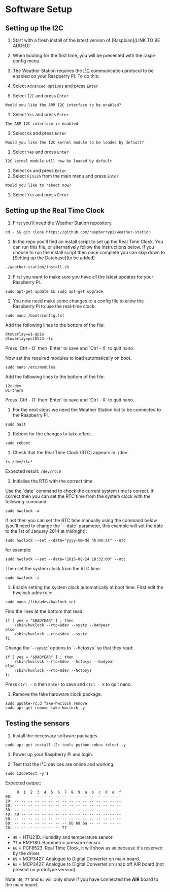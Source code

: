 Software Setup
==============

Setting up the I2C
------------------------------

1.  Start with a fresh install of the latest version of [Raspbian](LINK
TO BE ADDED).
1.  When booting for the first time, you will be presented with the
    raspi-config menu.
1.  The Weather Station requires the
    [I²C](<https://en.wikipedia.org/wiki/I%C2%B2C>) communication
    protocol to be enabled on your Raspberry Pi. To do this:

1. Select `Advanced Options` and press `Enter`
1. Select `I2C` and press `Enter`
```
Would you like the ARM I2C interface to be enabled?
```
1. Select  `Yes` and press `Enter`
```
The ARM I2C interface is enabled
```
1.  Select `Ok` and press `Enter`
```
Would you like the I2C kernel module to be loaded by default?
```
1. Select `Yes` and press `Enter`
```
I2C kernel module will now be loaded by default
```
1. Select `Ok` and press `Enter`
1. Select `Finish` from the main menu and press `Enter`
```
Would you like to reboot now?
```
1. Select `Yes` and press `Enter`


Setting up the Real Time Clock
--------------------------------
1. First you'll need the Weather Station repository.

``` {.bash}
cd ~ && git clone https://github.com/raspberrypi/weather-station
```

1. In the repo you'll find an install script to set up the Real Time Clock. You can run this file, or alternatively follow the instructions below. If you choose to run the install script then once complete you can skip down to [Setting up the Database](to be added)

```bash
./weather-station/install.sh
```

1.  First you want to make sure you have all the latest updates for your
    Raspberry Pi.

``` {.bash}
sudo apt-get update && sudo apt-get upgrade
```

1.  You now need make some changes to a config file to allow the
    Raspberry Pi to use the real-time clock.

``` {.bash}
sudo nano /boot/config.txt
```

Add the following lines to the bottom of the file:

``` {.bash}
dtoverlay=w1-gpio
dtoverlay=pcf8523-rtc
```

Press \`Ctrl - O\` then \`Enter\` to save and \`Ctrl - X\` to quit nano.

Now set the required modules to load automatically on boot.

``` {.bash}
sudo nano /etc/modules
```

Add the following lines to the bottom of the file:

``` {.bash}
i2c-dev
w1-therm
```

Press \`Ctrl - O\` then \`Enter\` to save and \`Ctrl - X\` to quit nano.

1.  For the next steps we need the Weather Station hat to be connected
    to the Raspberry Pi.

``` {.bash}
sudo halt
```

1.  Reboot for the changes to take effect.

``` {.bash}
sudo reboot
```

1.  Check that the Real Time Clock (RTC) appears in \`/dev\`

``` {.bash}
ls /dev/rtc*
```

Expected result: `/dev/rtc0`

1.  Initialise the RTC with the correct time.

Use the \`date\` command to check the current system time is correct. If
correct then you can set the RTC time from the system clock with the
following command:

``` {.bash}
sudo hwclock -w
```

If not then you can set the RTC time manually using the command below
(you'll need to change the \`--date\` parameter, this example will set
the date to the 1st of January 2014 at midnight):

``` {.bash}
sudo hwclock --set --date="yyyy-mm-dd hh:mm:ss" --utc
```

for example:

``` {.bash}
sudo hwclock --set --date="2015-08-24 18:32:00" --utc
```

Then set the system clock from the RTC time.

``` {.bash}
sudo hwclock -s
```

1.  Enable setting the system clock automatically at boot time. First
    edit the hwclock udev rule:

``` {.bash}
sudo nano /lib/udev/hwclock-set
```

Find the lines at the bottom that read:

``` {.bash}
if [ yes = "$BADYEAR" ] ; then
    /sbin/hwclock --rtc=$dev --systz --badyear
else
    /sbin/hwclock --rtc=$dev --systz
fi
```

Change the \`--systz\` options to \`--hctosys\` so that they read:

``` {.bash}
if [ yes = "$BADYEAR" ] ; then
    /sbin/hwclock --rtc=$dev --hctosys --badyear
else
    /sbin/hwclock --rtc=$dev --hctosys
fi
```

Press `Ctrl - O` then `Enter` to save and `Ctrl - X` to quit nano.

1.  Remove the fake hardware clock package.

``` {.bash}
sudo update-rc.d fake-hwclock remove
sudo apt-get remove fake-hwclock -y
```

Testing the sensors
-------------------

1.  Install the necessary software packages.

``` {.bash}
sudo apt-get install i2c-tools python-smbus telnet -y
```

1.  Power up your Raspberry Pi and login.

2.  Test that the I²C devices are online and working.

``` {.bash}
sudo i2cdetect -y 1
```

Expected output:

```
	 0  1  2  3  4  5  6  7  8  9  a  b  c  d  e  f
00:          -- -- -- -- -- -- -- -- -- -- -- -- -- 
10: -- -- -- -- -- -- -- -- -- -- -- -- -- -- -- -- 
20: -- -- -- -- -- -- -- -- -- -- -- -- -- -- -- -- 
30: -- -- -- -- -- -- -- -- -- -- -- -- -- -- -- -- 
40: 40 -- -- -- -- -- -- -- -- -- -- -- -- -- -- -- 
50: -- -- -- -- -- -- -- -- -- -- -- -- -- -- -- -- 
60: -- -- -- -- -- -- -- -- UU 69 6a -- -- -- -- -- 
70: -- -- -- -- -- -- -- 77                         
```

- `40` = HTU21D. Humidity and temperature sensor.
- `77` = BMP180. Barometric pressure sensor.
- `68` = PCF8523. Real Time Clock, it will show as `UU` because it's reserved by the driver.
- `69` = MCP3427. Analogue to Digital Converter on main board.
- `6a` = MCP3427. Analogue to Digital Converter on snap off AIR board (not present on prototype version).

Note: `40`, `77` and `6a` will only show if you have connected the **AIR** board to the main board.

